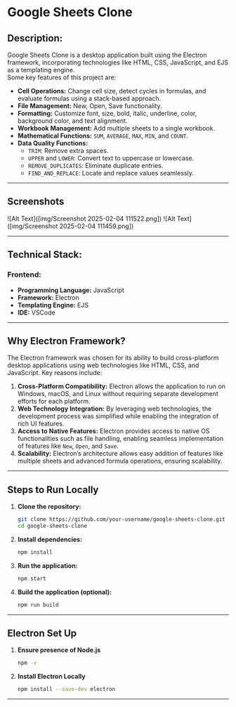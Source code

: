 
# Google Sheets Clone

## Description:

Google Sheets Clone is a desktop application built using the Electron framework, incorporating technologies like HTML, CSS, JavaScript, and EJS as a templating engine.  
Some key features of this project are:
- **Cell Operations:** Change cell size, detect cycles in formulas, and evaluate formulas using a stack-based approach.
- **File Management:** New, Open, Save functionality.
- **Formatting:** Customize font, size, bold, italic, underline, color, background color, and text alignment.
- **Workbook Management:** Add multiple sheets to a single workbook.
- **Mathematical Functions:** `SUM`, `AVERAGE`, `MAX`, `MIN`, and `COUNT`.
- **Data Quality Functions:** 
  - `TRIM`: Remove extra spaces.
  - `UPPER` and `LOWER`: Convert text to uppercase or lowercase.
  - `REMOVE_DUPLICATES`: Eliminate duplicate entries.
  - `FIND_AND_REPLACE`: Locate and replace values seamlessly.

---

## Screenshots
![Alt Text]([img/Screenshot 2025-02-04 111522.png])
![Alt Text]([img/Screenshot 2025-02-04 111459.png])

---

## Technical Stack:

### Frontend:
- **Programming Language:** JavaScript
- **Framework:** Electron
- **Templating Engine:** EJS
- **IDE:** VSCode

---

## Why Electron Framework?

The Electron framework was chosen for its ability to build cross-platform desktop applications using web technologies like HTML, CSS, and JavaScript. Key reasons include:
1. **Cross-Platform Compatibility:** Electron allows the application to run on Windows, macOS, and Linux without requiring separate development efforts for each platform.
2. **Web Technology Integration:** By leveraging web technologies, the development process was simplified while enabling the integration of rich UI features.
3. **Access to Native Features:** Electron provides access to native OS functionalities such as file handling, enabling seamless implementation of features like `New`, `Open`, and `Save`.
4. **Scalability:** Electron’s architecture allows easy addition of features like multiple sheets and advanced formula operations, ensuring scalability.

---

## Steps to Run Locally

1. **Clone the repository:**
   ```bash
   git clone https://github.com/your-username/google-sheets-clone.git
   cd google-sheets-clone
   ```

2. **Install dependencies:**
   ```bash
   npm install
   ```

3. **Run the application:**
   ```bash
   npm start
   ```

4. **Build the application (optional):**
   ```bash
   npm run build
   ```

---
## Electron Set Up

1. **Ensure presence of Node.js**
   ```bash
   npm -v
   ```
2. **Install Electron Locally**
   ```bash
   npm install --save-dev electron
   ```
---

